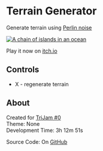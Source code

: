 # Terrain Generator
Generate terrain using [Perlin noise](https://en.wikipedia.org/wiki/Perlin_noise)

[![A chain of islands in an ocean](screenshots/cover.png)](https://caterpillargames.itch.io/terrain-generator)

Play it now on [itch.io](https://caterpillargames.itch.io/terrain-generator)

## Controls
* X - regenerate terrain




## About
<!--BEGIN TRIJAM-->
Created for [TriJam #0](https://itch.io/jam/trijam-0/entries)  
Theme: None  
Development Time: 3h 12m 51s  
<!--END TRIJAM-->

Source Code: On [GitHub](https://github.com/CaterpillarGames/pico8-games/tree/master/carts/terrain-generator)


